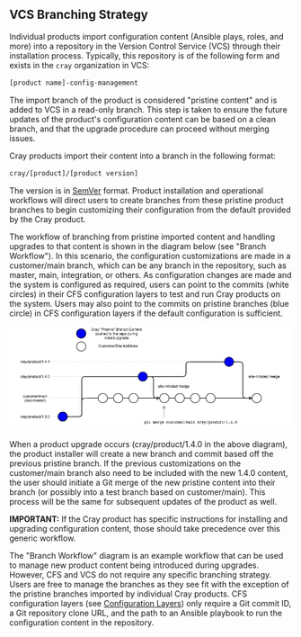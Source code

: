 ## VCS Branching Strategy

Individual products import configuration content \(Ansible plays, roles, and more\) into a repository in the Version Control Service \(VCS\) through their installation process. Typically, this repository is of the following form and exists in the `cray` organization in VCS:

```bash
[product name]-config-management
```

The import branch of the product is considered "pristine content" and is added to VCS in a read-only branch. This step is taken to ensure the future updates of the product's configuration content can be based on a clean branch, and that the upgrade procedure can proceed without merging issues.

Cray products import their content into a branch in the following format:

```bash
cray/[product]/[product version]
```

The version is in [SemVer](https://semver.org) format. Product installation and operational workflows will direct users to create branches from these pristine product branches to begin customizing their configuration from the default provided by the Cray product.

The workflow of branching from pristine imported content and handling upgrades to that content is shown in the diagram below \(see "Branch Workflow"\). In this scenario, the configuration customizations are made in a customer/main branch, which can be any branch in the repository, such as master, main, integration, or others. As configuration changes are made and the system is configured as required, users can point to the commits \(white circles\) in their CFS configuration layers to test and run Cray products on the system. Users may also point to the commits on pristine branches \(blue circle\) in CFS configuration layers if the default configuration is sufficient.

![Branch Workflow](../../img/operations/branch_workflow.png)

When a product upgrade occurs \(cray/product/1.4.0 in the above diagram\), the product installer will create a new branch and commit based off the previous pristine branch. If the previous customizations on the customer/main branch also need to be included with the new 1.4.0 content, the user should initiate a Git merge of the new pristine content into their branch \(or possibly into a test branch based on customer/main\). This process will be the same for subsequent updates of the product as well.

**IMPORTANT:** If the Cray product has specific instructions for installing and upgrading configuration content, those should take precedence over this generic workflow.

The "Branch Workflow" diagram is an example workflow that can be used to manage new product content being introduced during upgrades. However, CFS and VCS do not require any specific branching strategy. Users are free to manage the branches as they see fit with the exception of the pristine branches imported by individual Cray products. CFS configuration layers \(see [Configuration Layers](Configuration_Layers.md)\) only require a Git commit ID, a Git repository clone URL, and the path to an Ansible playbook to run the configuration content in the repository.


